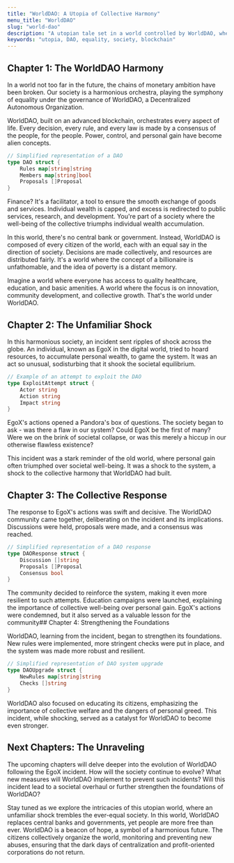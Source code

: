 ```yaml
---
title: "WorldDAO: A Utopia of Collective Harmony"
menu_title: "WorldDAO"
slug: "world-dao"
description: "A utopian tale set in a world controlled by WorldDAO, where every citizen is a part of the DAO, striving to prevent abuses and centralization."
keywords: "utopia, DAO, equality, society, blockchain"
---
```


## Chapter 1: The WorldDAO Harmony

In a world not too far in the future, the chains of monetary ambition have been broken. Our society is a harmonious orchestra, playing the symphony of equality under the governance of WorldDAO, a Decentralized Autonomous Organization.

WorldDAO, built on an advanced blockchain, orchestrates every aspect of life. Every decision, every rule, and every law is made by a consensus of the people, for the people. Power, control, and personal gain have become alien concepts.

```go
// Simplified representation of a DAO
type DAO struct {
    Rules map[string]string
    Members map[string]bool
    Proposals []Proposal
}
```

Finance? It's a facilitator, a tool to ensure the smooth exchange of goods and services. Individual wealth is capped, and excess is redirected to public services, research, and development. You're part of a society where the well-being of the collective triumphs individual wealth accumulation.

In this world, there's no central bank or government. Instead, WorldDAO is composed of every citizen of the world, each with an equal say in the direction of society. Decisions are made collectively, and resources are distributed fairly. It's a world where the concept of a billionaire is unfathomable, and the idea of poverty is a distant memory.

Imagine a world where everyone has access to quality healthcare, education, and basic amenities. A world where the focus is on innovation, community development, and collective growth. That's the world under WorldDAO.

## Chapter 2: The Unfamiliar Shock

In this harmonious society, an incident sent ripples of shock across the globe. An individual, known as EgoX in the digital world, tried to hoard resources, to accumulate personal wealth, to game the system. It was an act so unusual, sodisturbing that it shook the societal equilibrium.

```go
// Example of an attempt to exploit the DAO
type ExploitAttempt struct {
    Actor string
    Action string
    Impact string
}
```

EgoX's actions opened a Pandora's box of questions. The society began to ask - was there a flaw in our system? Could EgoX be the first of many? Were we on the brink of societal collapse, or was this merely a hiccup in our otherwise flawless existence?

This incident was a stark reminder of the old world, where personal gain often triumphed over societal well-being. It was a shock to the system, a shock to the collective harmony that WorldDAO had built.

## Chapter 3: The Collective Response

The response to EgoX's actions was swift and decisive. The WorldDAO community came together, deliberating on the incident and its implications. Discussions were held, proposals were made, and a consensus was reached.

```go
// Simplified representation of a DAO response
type DAOResponse struct {
    Discussion []string
    Proposals []Proposal
    Consensus bool
}
```

The community decided to reinforce the system, making it even more resilient to such attempts. Education campaigns were launched, explaining the importance of collective well-being over personal gain. EgoX's actions were condemned, but it also served as a valuable lesson for the community## Chapter 4: Strengthening the Foundations

WorldDAO, learning from the incident, began to strengthen its foundations. New rules were implemented, more stringent checks were put in place, and the system was made more robust and resilient.

```go
// Simplified representation of DAO system upgrade
type DAOUpgrade struct {
    NewRules map[string]string
    Checks []string
}
```

WorldDAO also focused on educating its citizens, emphasizing the importance of collective welfare and the dangers of personal greed. This incident, while shocking, served as a catalyst for WorldDAO to become even stronger.

## Next Chapters: The Unraveling 

The upcoming chapters will delve deeper into the evolution of WorldDAO following the EgoX incident. How will the society continue to evolve? What new measures will WorldDAO implement to prevent such incidents? Will this incident lead to a societal overhaul or further strengthen the foundations of WorldDAO?

Stay tuned as we explore the intricacies of this utopian world, where an unfamiliar shock trembles the ever-equal society. In this world, WorldDAO replaces central banks and governments, yet people are more free than ever. WorldDAO is a beacon of hope, a symbol of a harmonious future. The citizens collectively organize the world, monitoring and preventing new abuses, ensuring that the dark days of centralization and profit-oriented corporations do not return.
